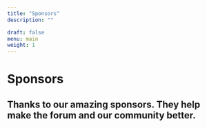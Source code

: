 ```yaml
---
title: "Sponsors"
description: ""

draft: false
menu: main
weight: 1
---
```


<h1 class="super-f1 super-f1-ns fw1 ma0">Sponsors</h1>
<h2 class="super-f2 super-f2-ns fw2 ma0 mt3">
  Thanks to our amazing sponsors. They help make the forum and our community better.
</h2>
